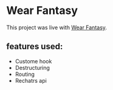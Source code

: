 # Wear Fantasy

This project was live with [Wear Fantasy](https://github.com/facebook/create-react-app).

## features used:

* Custome hook
* Destructuring
* Routing
* Rechatrs api


